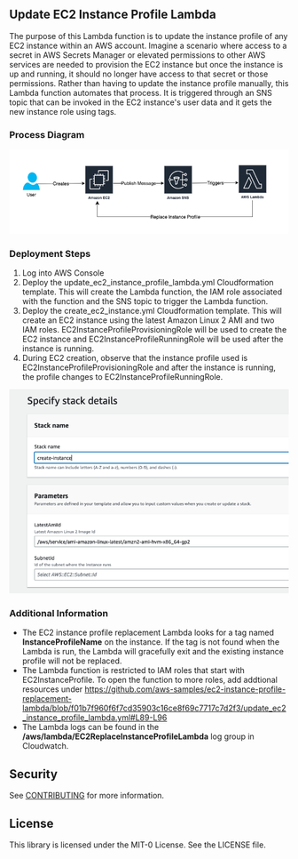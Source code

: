 ## Update EC2 Instance Profile Lambda

The purpose of this Lambda function is to update the instance profile of any EC2 instance within an AWS account.  Imagine a scenario where access to a secret in AWS Secrets Manager or elevated permissions to other AWS services are needed to provision the EC2 instance but once the instance is up and running, it should no longer have access to that secret or those permissions.  Rather than having to update the instance profile manually, this Lambda function automates that process.  It is triggered through an SNS topic that can be invoked in the EC2 instance's user data and it gets the new instance role using tags.

### Process Diagram

![Process Diagram](images/diagram.png "Process")

### Deployment Steps

1. Log into AWS Console 
2. Deploy the update_ec2_instance_profile_lambda.yml Cloudformation template.  This will create the Lambda function, the IAM role associated with the function and the SNS topic to trigger the Lambda function.
3. Deploy the create_ec2_instance.yml Cloudformation template.  This will create an EC2 instance using the latest Amazon Linux 2 AMI and two IAM roles.  EC2InstanceProfileProvisioningRole will be used to create the EC2 instance and EC2InstanceProfileRunningRole will be used after the instance is running. 
4. During EC2 creation, observe that the instance profile used is EC2InstanceProfileProvisioningRole and after the instance is running, the profile changes to EC2InstanceProfileRunningRole.

![EC2 Cloudformation parameters](images/create-ec2-instance.png "Template Parameters")

### Additional Information

* The EC2 instance profile replacement Lambda looks for a tag named **InstanceProfileName** on the instance.  If the tag is not found when the Lambda is run, the Lambda will gracefully exit and the existing instance profile will not be replaced.
* The Lambda function is restricted to IAM roles that start with EC2InstanceProfile.  To open the function to more roles, add addtional resources under https://github.com/aws-samples/ec2-instance-profile-replacement-lambda/blob/f01b7f960f6f7cd35903c16ce8f69c7717c7d2f3/update_ec2_instance_profile_lambda.yml#L89-L96
* The Lambda logs can be found in the **/aws/lambda/EC2ReplaceInstanceProfileLambda** log group in Cloudwatch.

## Security

See [CONTRIBUTING](CONTRIBUTING.md#security-issue-notifications) for more information.

## License

This library is licensed under the MIT-0 License. See the LICENSE file.